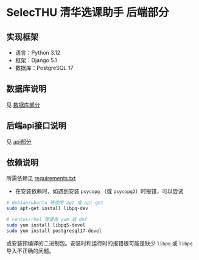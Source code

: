 # SelecTHU 清华选课助手 后端部分
## 实现框架
- 语言：Python 3.12
- 框架：Django 5.1
- 数据库：PostgreSQL 17

## 数据库说明
见 [数据库部分](./db/README.md)

## 后端api接口说明
见 [api部分](./api/README.md)

## 依赖说明
所需依赖见 [requirements.txt](./requirements.txt)

- 在安装依赖时，如遇到安装 `psycopg` （或 `psycopg2`）时报错，可以尝试
```bash
# debian/ubuntu 等使用 apt 或 apt-get
sudo apt-get install libpq-dev

# centos/rhel 等使用 yum 或 dnf
sudo yum install libpq5-devel
sudo yum install postgresql17-devel
```
或安装预编译的二进制包。安装时和运行时的报错很可能是缺少 `libpq` 或 `libpq` 导入不正确的问题。